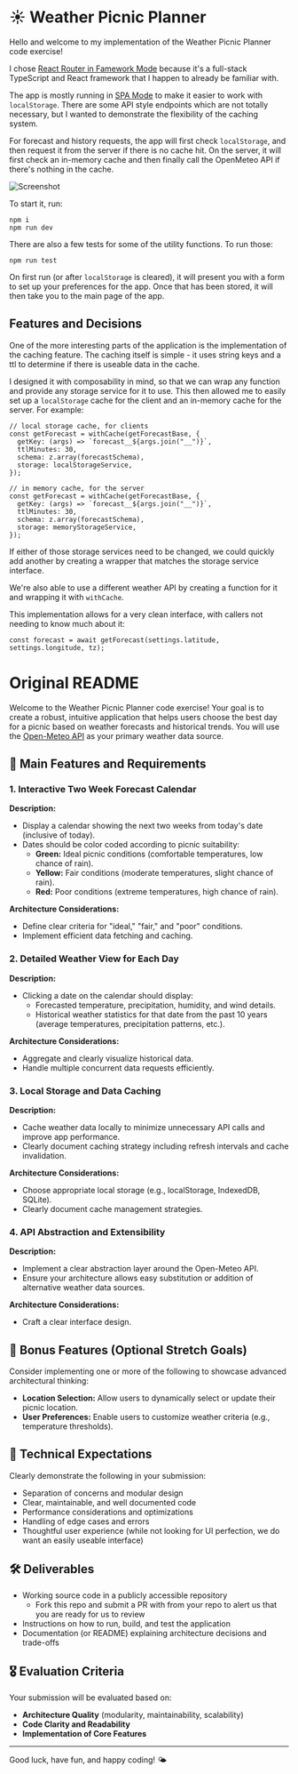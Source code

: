# ☀️ Weather Picnic Planner

Hello and welcome to my implementation of the Weather Picnic Planner code exercise!

I chose [React Router in Famework Mode](https://reactrouter.com/start/framework/installation) because it's
a full-stack TypeScript and React framework that I happen to already be familiar with.

The app is mostly running in [SPA Mode](https://reactrouter.com/how-to/spa) to make it easier to work with `localStorage`.
There are some API style endpoints which are not totally necessary, but I wanted to demonstrate the flexibility of the caching system.

For forecast and history requests, the app will first check `localStorage`, and then request it from the server if there is no cache hit.
On the server, it will first check an in-memory cache and then finally call the OpenMeteo API if there's nothing in the cache.

![Screenshot](/screenshot.png?raw=true)

To start it, run:

```
npm i
npm run dev
```

There are also a few tests for some of the utility functions. To run those:

```
npm run test
```

On first run (or after `localStorage` is cleared), it will present you with a form to
set up your preferences for the app. Once that has been stored, it will then take you to
the main page of the app.

## Features and Decisions

One of the more interesting parts of the application is the implementation of the caching feature.
The caching itself is simple - it uses string keys and a ttl to determine if there is useable data in the cache.

I designed it with composability in mind, so that we can wrap any function and provide any storage service
for it to use. This then allowed me to easily set up a `localStorage` cache for the client and
an in-memory cache for the server. For example:

```
// local storage cache, for clients
const getForecast = withCache(getForecastBase, {
  getKey: (args) => `forecast__${args.join("__")}`,
  ttlMinutes: 30,
  schema: z.array(forecastSchema),
  storage: localStorageService,
});

// in memory cache, for the server
const getForecast = withCache(getForecastBase, {
  getKey: (args) => `forecast__${args.join("__")}`,
  ttlMinutes: 30,
  schema: z.array(forecastSchema),
  storage: memoryStorageService,
});
```

If either of those storage services need to be changed, we could quickly add another by
creating a wrapper that matches the storage service interface.

We're also able to use a different weather API by creating a function for it and wrapping it with `withCache`.

This implementation allows for a very clean interface, with callers not needing to know much about it:

```
const forecast = await getForecast(settings.latitude, settings.longitude, tz);
```

# Original README

Welcome to the Weather Picnic Planner code exercise! Your goal is to create a robust, intuitive application that helps users choose the best day for a picnic based on weather forecasts and historical trends. You will use the [Open-Meteo API](https://open-meteo.com/) as your primary weather data source.

## 🎯 Main Features and Requirements

### 1. Interactive Two Week Forecast Calendar

**Description:**

- Display a calendar showing the next two weeks from today's date (inclusive of today).
- Dates should be color coded according to picnic suitability:
  - **Green:** Ideal picnic conditions (comfortable temperatures, low chance of rain).
  - **Yellow:** Fair conditions (moderate temperatures, slight chance of rain).
  - **Red:** Poor conditions (extreme temperatures, high chance of rain).

**Architecture Considerations:**

- Define clear criteria for "ideal," "fair," and "poor" conditions.
- Implement efficient data fetching and caching.

### 2. Detailed Weather View for Each Day

**Description:**

- Clicking a date on the calendar should display:
  - Forecasted temperature, precipitation, humidity, and wind details.
  - Historical weather statistics for that date from the past 10 years (average temperatures, precipitation patterns, etc.).

**Architecture Considerations:**

- Aggregate and clearly visualize historical data.
- Handle multiple concurrent data requests efficiently.

### 3. Local Storage and Data Caching

**Description:**

- Cache weather data locally to minimize unnecessary API calls and improve app performance.
- Clearly document caching strategy including refresh intervals and cache invalidation.

**Architecture Considerations:**

- Choose appropriate local storage (e.g., localStorage, IndexedDB, SQLite).
- Clearly document cache management strategies.

### 4. API Abstraction and Extensibility

**Description:**

- Implement a clear abstraction layer around the Open-Meteo API.
- Ensure your architecture allows easy substitution or addition of alternative weather data sources.

**Architecture Considerations:**

- Craft a clear interface design.

## 📌 Bonus Features (Optional Stretch Goals)

Consider implementing one or more of the following to showcase advanced architectural thinking:

- **Location Selection:** Allow users to dynamically select or update their picnic location.
- **User Preferences:** Enable users to customize weather criteria (e.g., temperature thresholds).

## 🔨 Technical Expectations

Clearly demonstrate the following in your submission:

- Separation of concerns and modular design
- Clear, maintainable, and well documented code
- Performance considerations and optimizations
- Handling of edge cases and errors
- Thoughtful user experience (while not looking for UI perfection, we do want an easily useable interface)

## 🛠 Deliverables

- Working source code in a publicly accessible repository
  - Fork this repo and submit a PR with from your repo to alert us that you are ready for us to review
- Instructions on how to run, build, and test the application
- Documentation (or README) explaining architecture decisions and trade-offs

## 🎖 Evaluation Criteria

Your submission will be evaluated based on:

- **Architecture Quality** (modularity, maintainability, scalability)
- **Code Clarity and Readability**
- **Implementation of Core Features**

---

Good luck, have fun, and happy coding! 🌤
